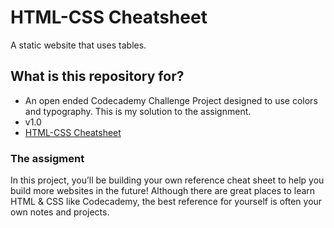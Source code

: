 # HTML-CSS Cheatsheet #

A static website that uses tables.

## What is this repository for? ##

* An open ended Codecademy Challenge Project designed to use colors and typography. This is my solution to the assignment.
* v1.0
* [HTML-CSS Cheatsheet](https://html-css-cheatsheet.netlify.app/)

### The assigment ###

In this project, you’ll be building your own reference cheat sheet to help you build more websites in the future! Although there are great places to learn HTML & CSS like Codecademy, the best reference for yourself is often your own notes and projects.
